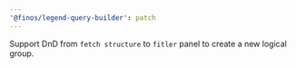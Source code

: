 ```yaml
---
'@finos/legend-query-builder': patch
---
```


Support DnD from `fetch structure` to `fitler` panel to create a new logical group.
